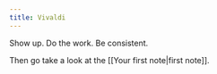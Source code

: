 ```yaml
---
title: Vivaldi
---
```


Show up. Do the work. Be consistent.

Then go take a look at the [[Your first note|first note]].
